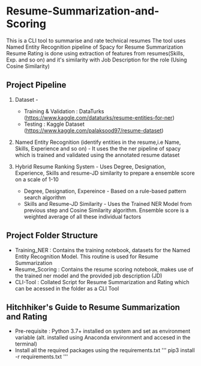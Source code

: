 # Resume-Summarization-and-Scoring
This is a CLI tool to summarise and rate technical resumes
The tool uses Named Entity Recognition pipeline of Spacy for Resume Summarization
Resume Rating is done using extraction of features from resumes(Skills, Exp. and so on) and it's similarity with Job Description for the role (Using Cosine Similarity)

## Project Pipeline

1. Dataset - 
    - Training & Validation : DataTurks (https://www.kaggle.com/dataturks/resume-entities-for-ner)
    - Testing : Kaggle Dataset (https://www.kaggle.com/palaksood97/resume-dataset)

2. Named Entity Recognition (identify entities in the resume,i.e Name, Skills, Experience and so on) - 
    It uses the the ner pipeline of spacy which is trained and validated using the annotated resume dataset

3. Hybrid Resume Ranking System - 
    Uses Degree, Designation, Experience, Skills and resume-JD similarity to prepare a ensemble score on a scale of 1-10
    - Degree, Designation, Expereince - Based on a rule-based pattern search algorithm
    - Skills and Resume-JD Similarity - Uses the Trained NER Model from previous step and Cosine Similarity algorithm.
Ensemble score is a weighted average of all these individual factors

## Project Folder Structure
- Training_NER : Contains the training notebook, datasets for the Named Entity Recognition Model. This routine is used for Resume Summarization
- Resume_Scoring : Contains the resume scoring notebook, makes use of the trained ner model and the provided job description (JD)
- CLI-Tool : Collated Script for Resume Summarization and Rating which can be acessed in the folder as a CLI Tool

## Hitchhiker's Guide to Resume Summarization and Rating
- Pre-requisite : Python 3.7+ installed on system and set as environment variable (alt. installed using Anaconda environment and accesed in the terminal)
- Install all the required packages using the requirements.txt 
'''
    pip3 install -r requirements.txt
'''